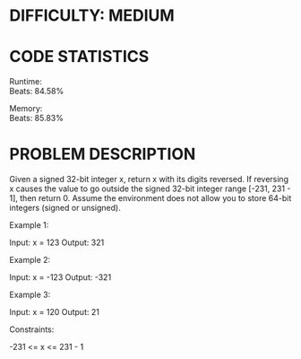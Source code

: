 # DIFFICULTY: MEDIUM

# CODE STATISTICS

Runtime: <br />
Beats: 84.58% <br />

Memory: <br />
Beats: 85.83%

# PROBLEM DESCRIPTION

Given a signed 32-bit integer x, return x with its digits reversed. If reversing x causes the value to go outside the signed 32-bit integer range [-231, 231 - 1], then return 0.
Assume the environment does not allow you to store 64-bit integers (signed or unsigned).

Example 1:

Input: x = 123
Output: 321

Example 2:

Input: x = -123
Output: -321

Example 3:

Input: x = 120
Output: 21

 
Constraints:

-231 <= x <= 231 - 1
